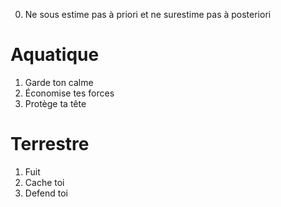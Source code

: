 0. Ne sous estime pas à priori et ne surestime pas à posteriori

# Aquatique

1. Garde ton calme
2. Économise tes forces
3. Protège ta tête

# Terrestre

1. Fuit
2. Cache toi
3. Defend toi
